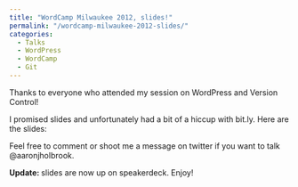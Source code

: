 ```yaml
---
title: "WordCamp Milwaukee 2012, slides!"
permalink: "/wordcamp-milwaukee-2012-slides/"
categories:
  - Talks
  - WordPress
  - WordCamp
  - Git
---
```


Thanks to everyone who attended my session on WordPress and Version Control!

I promised slides and unfortunately had a bit of a hiccup with bit.ly. Here are the slides:

<script async class="speakerdeck-embed" data-id="50356cf4eca5f60002003eef" data-ratio="1.33333333333333" src="//speakerdeck.com/assets/embed.js"></script>

Feel free to comment or shoot me a message on twitter if you want to talk @aaronjholbrook.

<strong>Update: </strong>slides are now up on speakerdeck. Enjoy!